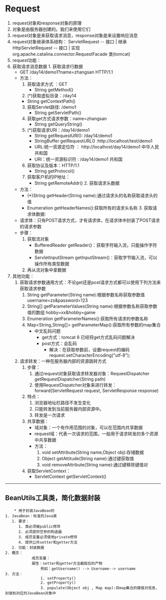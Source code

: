 # Request

1.  request对象和response对象的原理
   1. 对象是由服务器创建的。我们来使用它们
   2. request对象是来获取请求消息，response对象是来设置响应消息
2. request对象继承体系结构：	
   	ServletRequest		--	接口
   		|	继承
   	HttpServletRequest	-- 接口
   		|	实现
   	org.apache.catalina.connector.RequestFacade 类(tomcat)
3.  request功能：
   1.  获取请求消息数据
      1. 获取请求行数据
         -  GET /day14/demo1?name=zhangsan HTTP/1.1
         - 方法：
           1. 获取请求方式 ：GET
              - String getMethod()  
           2.  (*)获取虚拟目录：/day14
              - String getContextPath()
           3. 获取Servlet路径: /demo1
              - String getServletPath()
           4. 获取get方式请求参数：name=zhangsan
              - String getQueryString()
           5. (*)获取请求URI：/day14/demo1
              - String getRequestURI():		/day14/demo1
              - StringBuffer getRequestURL()  :http://localhost/test/demo1
              - URL:统一资源定位符 ： http://localhost/day14/demo1	中华人民共和国
              -  URI：统一资源标识符 : /day14/demo1					共和国
           6. 获取协议及版本：HTTP/1.1
              - String getProtocol()
           7. 获取客户机的IP地址：
              -  String getRemoteAddr()
      2. 获取请求头数据
         - 方法：
           - (*)String getHeader(String name):通过请求头的名称获取请求头的值
           - Enumeration<String> getHeaderNames():获取所有的请求头名称
      3. 获取请求体数据:
         - 请求体：只有POST请求方式，才有请求体，在请求体中封装了POST请求的请求参数
         - 步骤：
           1. 获取流对象
              - BufferedReader getReader()：获取字符输入流，只能操作字符数据
              - ServletInputStream getInputStream()：获取字节输入流，可以操作所有类型数据
           2. 再从流对象中拿数据
   2. 其他功能：
      1. 获取请求参数通用方式：不论get还是post请求方式都可以使用下列方法来获取请求参数
         1. String getParameter(String name):根据参数名称获取参数值    username=zs&password=123
         2. String[] getParameterValues(String name):根据参数名称获取参数值的数组  hobby=xx&hobby=game
         3. Enumeration<String> getParameterNames():获取所有请求的参数名称
         4. Map<String,String[]> getParameterMap():获取所有参数的map集合
            - 中文乱码问题
              - get方式：tomcat 8 已经将get方式乱码问题解决
              - post方式：会乱码
                - 解决：在获取参数前，设置request的编码request.setCharacterEncoding("utf-8");
      2. 请求转发：一种在服务器内部的资源跳转方式
         1. 步骤：
            1. 通过request对象获取请求转发器对象：RequestDispatcher getRequestDispatcher(String path)
            2. 使用RequestDispatcher对象来进行转发：forward(ServletRequest request, ServletResponse response) 
         2. 特点：
            1. 浏览器地址栏路径不发生变化
            2. 只能转发到当前服务器内部资源中。
            3. 转发是一次请求
         3. 共享数据：
            - 域对象：一个有作用范围的对象，可以在范围内共享数据
            - request域：代表一次请求的范围，一般用于请求转发的多个资源中共享数据
            - 方法：
              1. void setAttribute(String name,Object obj):存储数据
              2. Object getAttitude(String name):通过键获取值
              3.  void removeAttribute(String name):通过键移除键值对
         4. 获取ServletContext：
            - ServletContext getServletContext()

---

## BeanUtils工具类，简化数据封装

		* 用于封装JavaBean的
	1. JavaBean：标准的Java类
	   1. 要求：
	      1. 类必须被public修饰
	      2. 必须提供空参的构造器
	      3. 成员变量必须使用private修饰
	      4. 提供公共setter和getter方法
	   2. 功能：封装数据
	2. 概念：
	   			成员变量：
	   			属性：setter和getter方法截取后的产物
	   				例如：getUsername() --> Username--> username
	3. 方法：
	      			1. setProperty()
	      			2. getProperty()
	      			3. populate(Object obj , Map map):将map集合的键值对信息，封装到对应的JavaBean对象中